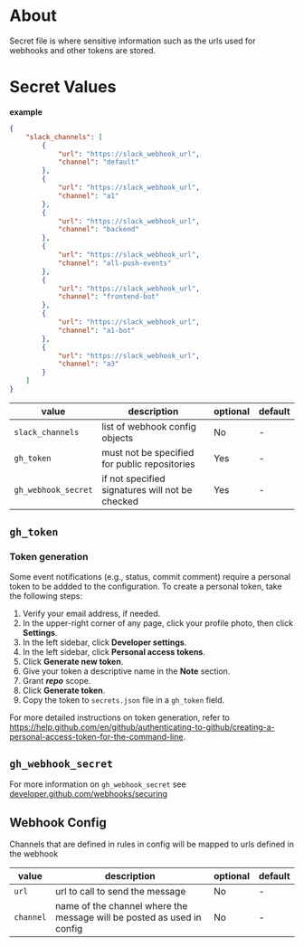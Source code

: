 # About

Secret file is where sensitive information such as the urls used for webhooks and other tokens are stored.

# Secret Values

**example**
```json
{
    "slack_channels": [
        {
            "url": "https://slack_webhook_url",
            "channel": "default"
        },
        {
            "url": "https://slack_webhook_url",
            "channel": "a1"
        },
        {
            "url": "https://slack_webhook_url",
            "channel": "backend"
        },
        {
            "url": "https://slack_webhook_url",
            "channel": "all-push-events"
        },
        {
            "url": "https://slack_webhook_url",
            "channel": "frontend-bot"
        },
        {
            "url": "https://slack_webhook_url",
            "channel": "a1-bot"
        },
        {
            "url": "https://slack_webhook_url",
            "channel": "a3"
        }
    ]
}
```

| value | description | optional | default |
|-|-|-|-|
| `slack_channels` | list of webhook config objects | No | - |
| `gh_token` | must not be specified for public repositories | Yes | - |
| `gh_webhook_secret` | if not specified signatures will not be checked | Yes | - |

## `gh_token`

### Token generation

Some event notifications (e.g., status, commit comment) require a personal token to be addded to the configuration. To create a personal token, take the following steps:
1. Verify your email address, if needed.
1. In the upper-right corner of any page, click your profile photo, then click **Settings**.
1. In the left sidebar, click **Developer settings**.
1. In the left sidebar, click **Personal access tokens**.
1. Click **Generate new token**.
1. Give your token a descriptive name in the **Note** section.
1. Grant ***repo*** scope.
1. Click **Generate token**.
1. Copy the token to `secrets.json` file in a `gh_token` field.

For more detailed instructions on token generation, refer to https://help.github.com/en/github/authenticating-to-github/creating-a-personal-access-token-for-the-command-line.


## `gh_webhook_secret`
For more information on `gh_webhook_secret` see [developer.github.com/webhooks/securing](https://developer.github.com/webhooks/securing/)

## Webhook Config

Channels that are defined in rules in config will be mapped to urls defined in the webhook

| value | description | optional | default |
|-|-|-|-|
| `url` | url to call to send the message | No | - |
| `channel` | name of the channel where the message will be posted as used in config | No | - |
